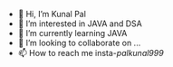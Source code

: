 - 👋 Hi, I’m Kunal Pal
- 👀 I’m interested in JAVA and DSA
- 🌱 I’m currently learning JAVA
- 💞️ I’m looking to collaborate on ...
- 📫 How to reach me insta-_palkunal999_      

<!---
Kunal999324/Kunal999324 is a ✨ special ✨ repository because its `README.md` (this file) appears on your GitHub profile.
You can click the Preview link to take a look at your changes.
--->
